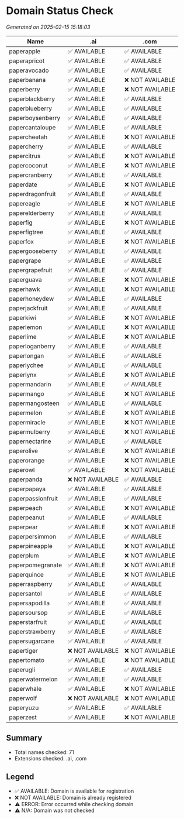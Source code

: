 # Domain Status Check

*Generated on 2025-02-15 15:18:03*

| Name | .ai | .com |
|---|---|---|
| paperapple | ✅ AVAILABLE | ✅ AVAILABLE |
| paperapricot | ✅ AVAILABLE | ✅ AVAILABLE |
| paperavocado | ✅ AVAILABLE | ✅ AVAILABLE |
| paperbanana | ✅ AVAILABLE | ❌ NOT AVAILABLE |
| paperberry | ✅ AVAILABLE | ❌ NOT AVAILABLE |
| paperblackberry | ✅ AVAILABLE | ✅ AVAILABLE |
| paperblueberry | ✅ AVAILABLE | ✅ AVAILABLE |
| paperboysenberry | ✅ AVAILABLE | ✅ AVAILABLE |
| papercantaloupe | ✅ AVAILABLE | ✅ AVAILABLE |
| papercheetah | ✅ AVAILABLE | ❌ NOT AVAILABLE |
| papercherry | ✅ AVAILABLE | ✅ AVAILABLE |
| papercitrus | ✅ AVAILABLE | ❌ NOT AVAILABLE |
| papercoconut | ✅ AVAILABLE | ❌ NOT AVAILABLE |
| papercranberry | ✅ AVAILABLE | ✅ AVAILABLE |
| paperdate | ✅ AVAILABLE | ❌ NOT AVAILABLE |
| paperdragonfruit | ✅ AVAILABLE | ✅ AVAILABLE |
| papereagle | ✅ AVAILABLE | ❌ NOT AVAILABLE |
| paperelderberry | ✅ AVAILABLE | ✅ AVAILABLE |
| paperfig | ✅ AVAILABLE | ❌ NOT AVAILABLE |
| paperfigtree | ✅ AVAILABLE | ✅ AVAILABLE |
| paperfox | ✅ AVAILABLE | ❌ NOT AVAILABLE |
| papergooseberry | ✅ AVAILABLE | ✅ AVAILABLE |
| papergrape | ✅ AVAILABLE | ✅ AVAILABLE |
| papergrapefruit | ✅ AVAILABLE | ✅ AVAILABLE |
| paperguava | ✅ AVAILABLE | ❌ NOT AVAILABLE |
| paperhawk | ✅ AVAILABLE | ❌ NOT AVAILABLE |
| paperhoneydew | ✅ AVAILABLE | ✅ AVAILABLE |
| paperjackfruit | ✅ AVAILABLE | ✅ AVAILABLE |
| paperkiwi | ✅ AVAILABLE | ❌ NOT AVAILABLE |
| paperlemon | ✅ AVAILABLE | ❌ NOT AVAILABLE |
| paperlime | ✅ AVAILABLE | ❌ NOT AVAILABLE |
| paperloganberry | ✅ AVAILABLE | ✅ AVAILABLE |
| paperlongan | ✅ AVAILABLE | ✅ AVAILABLE |
| paperlychee | ✅ AVAILABLE | ✅ AVAILABLE |
| paperlynx | ✅ AVAILABLE | ❌ NOT AVAILABLE |
| papermandarin | ✅ AVAILABLE | ✅ AVAILABLE |
| papermango | ✅ AVAILABLE | ❌ NOT AVAILABLE |
| papermangosteen | ✅ AVAILABLE | ✅ AVAILABLE |
| papermelon | ✅ AVAILABLE | ❌ NOT AVAILABLE |
| papermiracle | ✅ AVAILABLE | ❌ NOT AVAILABLE |
| papermulberry | ✅ AVAILABLE | ❌ NOT AVAILABLE |
| papernectarine | ✅ AVAILABLE | ✅ AVAILABLE |
| paperolive | ✅ AVAILABLE | ❌ NOT AVAILABLE |
| paperorange | ✅ AVAILABLE | ❌ NOT AVAILABLE |
| paperowl | ✅ AVAILABLE | ❌ NOT AVAILABLE |
| paperpanda | ❌ NOT AVAILABLE | ✅ AVAILABLE |
| paperpapaya | ✅ AVAILABLE | ✅ AVAILABLE |
| paperpassionfruit | ✅ AVAILABLE | ✅ AVAILABLE |
| paperpeach | ✅ AVAILABLE | ❌ NOT AVAILABLE |
| paperpeanut | ✅ AVAILABLE | ✅ AVAILABLE |
| paperpear | ✅ AVAILABLE | ❌ NOT AVAILABLE |
| paperpersimmon | ✅ AVAILABLE | ✅ AVAILABLE |
| paperpineapple | ✅ AVAILABLE | ❌ NOT AVAILABLE |
| paperplum | ✅ AVAILABLE | ❌ NOT AVAILABLE |
| paperpomegranate | ✅ AVAILABLE | ❌ NOT AVAILABLE |
| paperquince | ✅ AVAILABLE | ❌ NOT AVAILABLE |
| paperraspberry | ✅ AVAILABLE | ✅ AVAILABLE |
| papersantol | ✅ AVAILABLE | ✅ AVAILABLE |
| papersapodilla | ✅ AVAILABLE | ✅ AVAILABLE |
| papersoursop | ✅ AVAILABLE | ✅ AVAILABLE |
| paperstarfruit | ✅ AVAILABLE | ✅ AVAILABLE |
| paperstrawberry | ✅ AVAILABLE | ✅ AVAILABLE |
| papersugarcane | ✅ AVAILABLE | ✅ AVAILABLE |
| papertiger | ❌ NOT AVAILABLE | ❌ NOT AVAILABLE |
| papertomato | ✅ AVAILABLE | ❌ NOT AVAILABLE |
| paperugli | ✅ AVAILABLE | ✅ AVAILABLE |
| paperwatermelon | ✅ AVAILABLE | ✅ AVAILABLE |
| paperwhale | ✅ AVAILABLE | ❌ NOT AVAILABLE |
| paperwolf | ❌ NOT AVAILABLE | ❌ NOT AVAILABLE |
| paperyuzu | ✅ AVAILABLE | ✅ AVAILABLE |
| paperzest | ✅ AVAILABLE | ❌ NOT AVAILABLE |

## Summary

- Total names checked: 71
- Extensions checked: .ai, .com

## Legend

- ✅ AVAILABLE: Domain is available for registration
- ❌ NOT AVAILABLE: Domain is already registered
- ⚠️ ERROR: Error occurred while checking domain
- ⚠️ N/A: Domain was not checked
